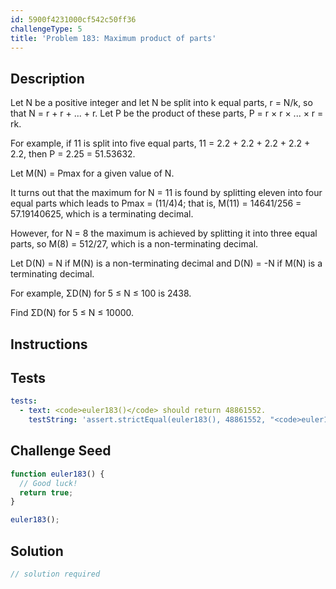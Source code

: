 ```yaml
---
id: 5900f4231000cf542c50ff36
challengeType: 5
title: 'Problem 183: Maximum product of parts'
---
```


## Description
<section id='description'>
Let N be a positive integer and let N be split into k equal parts, r = N/k, so that N = r + r + ... + r.
Let P be the product of these parts, P = r × r × ... × r = rk.

For example, if 11 is split into five equal parts, 11 = 2.2 + 2.2 + 2.2 + 2.2 + 2.2, then P = 2.25 = 51.53632.

Let M(N) = Pmax for a given value of N.

It turns out that the maximum for N = 11 is found by splitting eleven into four equal parts which leads to Pmax = (11/4)4; that is, M(11) = 14641/256 = 57.19140625, which is a terminating decimal.

However, for N = 8 the maximum is achieved by splitting it into three equal parts, so M(8) = 512/27, which is a non-terminating decimal.

Let D(N) = N if M(N) is a non-terminating decimal and D(N) = -N if M(N) is a terminating decimal.

For example, ΣD(N) for 5 ≤ N ≤ 100 is 2438.

Find ΣD(N) for 5 ≤ N ≤ 10000.
</section>

## Instructions
<section id='instructions'>

</section>

## Tests
<section id='tests'>

```yml
tests:
  - text: <code>euler183()</code> should return 48861552.
    testString: 'assert.strictEqual(euler183(), 48861552, "<code>euler183()</code> should return 48861552.");'

```

</section>

## Challenge Seed
<section id='challengeSeed'>

<div id='js-seed'>

```js
function euler183() {
  // Good luck!
  return true;
}

euler183();
```

</div>



</section>

## Solution
<section id='solution'>

```js
// solution required
```
</section>
